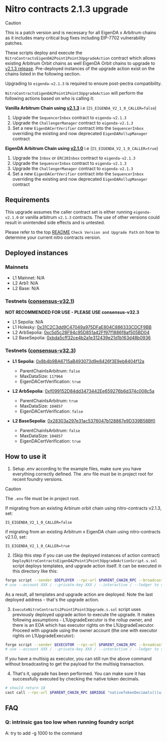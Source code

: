 # Nitro contracts 2.1.3 upgrade

> [!CAUTION]
> This is a patch version and is necessary for all EigenDA x Arbitrum chains as it includes many critical bug fixes including EIP-7702 vulnerability patches.
>

These scripts deploy and execute the `NitroContractsEigenDA2Point1Point3UpgradeAction` contract which allows existing Arbitrum Orbit chains as well EigenDA Orbit chains to upgrade to [v2.1.3 release](https://github.com/layr-labs/nitro-contracts/releases/tag/v2.1.3). Pre-deployed instances of the upgrade action exist on the chains listed in the following section.

Upgrading to `eigenda-v2.1.3` is required to ensure post-pectra compatibility.

`NitroContractsEigenDA2Point1Point3UpgradeAction` will perform the following actions based on who is calling it:

**Vanilla Arbitrum Chain using [v2.1.3](https://github.com/OffchainLabs/nitro-contracts/releases/tag/v2.1.3)**
i.e (`IS_EIGENDA_V2_1_0_CALLER=false`)
1. Upgrade the `SequencerInbox` contract to `eigenda-v2.1.3`
2. Upgrade the `ChallengerManager` contract to `eigenda-v2.1.3`
3. Set a new `EigenDACertVerifier` contract into the `SequencerInbox` overriding the existing and now deprecated `EigenDARollupManager` contract

**EigenDA Arbitrum Chain using [v2.1.0](https://github.com/Layr-Labs/nitro-contracts/releases/tag/v2.1.0)**
i.e (`IS_EIGENDA_V2_1_0_CALLER=true`)
1. Upgrade the `Inbox` or `ERC20Inbox` contract to `eigenda-v2.1.3`
2. Upgrade the `SequencerInbox` contract to `eigenda-v2.1.3`
3. Upgrade the `ChallengerManager` contract to `eigenda-v2.1.3` 
4. Set a new `EigenDACertVerifier` contract into the `SequencerInbox` overriding the existing and now deprecated `EigenDARollupManager` contract

## Requirements
This upgrade assumes the caller contract set is either running `eigenda-v2.1.0` or vanilla arbitrum `v2.1.3` contracts. The use of other versions
could result in unintended side effects and is untested.

Please refer to the top [README](/README.md#check-version-and-upgrade-path) `Check Version and Upgrade Path` on how to determine your current nitro contracts version.

## Deployed instances

### Mainnets
- L1 Mainnet: N/A
- L2 Arb1: N/A
- L2 Base: N/A

### Testnets ([consensus-v32.1](https://github.com/Layr-Labs/nitro/releases/tag/consensus-eigenda-v32.1))
**NOT RECOMMENDED FOR USE - PLEASE USE consensus-v32.3**
- L1 Sepolia: N/A
- L1 Holesky: [0x31C2C3dd9C47049a975DFaE804C886333CDCF9BB](https://holesky.etherscan.io/address/0x31c2c3dd9c47049a975dfae804c886333cdcf9bb)
- L2 ArbSepolia: [0xc5d5c28F94c95D851a42Ff97f1886f8af505BD04](https://sepolia.arbiscan.io/address/0xc5d5c28F94c95D851a42Ff97f1886f8af505BD04)
- L2 BaseSepolia: [0xbda5cff32ce4b2a1e312439e21d1b163d48b0936](https://sepolia.basescan.org/address/0xbda5cff32ce4b2a1e312439e21d1b163d48b0936)

### Testnets ([consensus-v32.3](https://github.com/Layr-Labs/nitro/releases/tag/consensus-eigenda-v32.3))
- **L1 Sepolia**: [0x8b4b9BA6715aB493073d9e8426f3E9eb8404f12a](https://sepolia.etherscan.io/address/0x8b4b9BA6715aB493073d9e8426f3E9eb8404f12a)  
  - ParentChainIsArbitrum: `false`  
  - MaxDataSize: `117964`
  - EigenDACertVerification: `true`

- **L2 ArbSepolia**: [0xf099152D84dd3473442Ee659276b6d374c008c5a](https://sepolia.arbiscan.io/address/0xf099152D84dd3473442Ee659276b6d374c008c5a)  
  - ParentChainIsArbitrum: `true`  
  - MaxDataSize: `104857`
  - EigenDACertVerification: `false`

- **L2 BaseSepolia**: [0x28303a297e31ac5376047b128867e9D339B58Bf0](https://sepolia.basescan.org/address/0x28303a297e31ac5376047b128867e9D339B58Bf0#code)  
  - ParentChainIsArbitrum: `false`  
  - MaxDataSize: `104857`
  - EigenDACertVerification: `true`

## How to use it

1. Setup .env according to the example files, make sure you have everything correctly defined. The .env file must be in project root for recent foundry versions.

> [!CAUTION]
> The `.env` file must be in project root.

If migrating from an existing Arbirum orbit chain using nitro-contracts v2.1.3, set:
```
IS_EIGENDA_V2_1_0_CALLER=false
```

if migrating from an existing Arbitrum x EigenDA chain using nitro-contracts v2.1.0, set:
```
IS_EIGENDA_V2_1_0_CALLER=true
```

2. (Skip this step if you can use the deployed instances of action contract)
   `DeployNitroContractsEigenDA2Point1Point3UpgradeActionScript.s.sol` script deploys templates, and upgrade action itself. It can be executed in this directory like this:

```bash
forge script --sender $DEPLOYER --rpc-url $PARENT_CHAIN_RPC --broadcast --slow DeployNitroContractsEigenDA2Point1Point3UpgradeActionScript -vvv --verify --skip-simulation
# use --account XXX / --private-key XXX / --interactive / --ledger to set the account to send the transaction from
```

As a result, all templates and upgrade action are deployed. Note the last deployed address - that's the upgrade action.

3. `ExecuteNitroContracts2Point1Point3Upgrade.s.sol` script uses previously deployed upgrade action to execute the upgrade. It makes following assumptions - L1UpgradeExecutor is the rollup owner, and there is an EOA which has executor rights on the L1UpgradeExecutor. Proceed with upgrade using the owner account (the one with executor rights on L1UpgradeExecutor):

```bash
forge script --sender $EXECUTOR --rpc-url $PARENT_CHAIN_RPC --broadcast ExecuteNitroContractsEigenDA2Point1Point3UpgradeScript -vvv
# use --account XXX / --private-key XXX / --interactive / --ledger to set the account to send the transaction from
```

If you have a multisig as executor, you can still run the above command without broadcasting to get the payload for the multisig transaction.

4. That's it, upgrade has been performed. You can make sure it has successfully executed by checking the native token decimals.

```bash
# should return 18
cast call --rpc-url $PARENT_CHAIN_RPC $BRIDGE "nativeTokenDecimals()(uint8)"
```

## FAQ

### Q: intrinsic gas too low when running foundry script

A: try to add -g 1000 to the command
